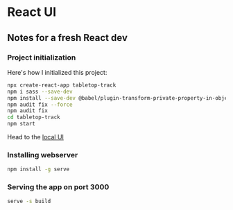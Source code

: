 # React UI

## Notes for a fresh React dev
### Project initialization
Here's how I initialized this project:
```bash
npx create-react-app tabletop-track
npm i sass --save-dev
npm install --save-dev @babel/plugin-transform-private-property-in-object
npm audit fix --force
npm audit fix
cd tabletop-track
npm start
```
Head to the [local UI](http://localhost:3000/)

### Installing webserver
```bash
npm install -g serve
```

### Serving the app on port 3000
```bash
serve -s build
```